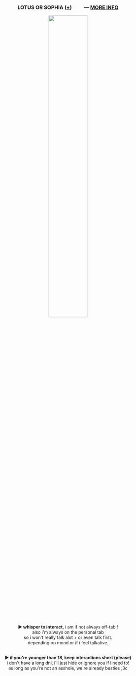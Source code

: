 <h3 p align="center"> LOTUS OR SOPHIA (<a href="https://pronouns.cc/@A1SVKA">+</a>) <img src="https://media.discordapp.net/attachments/1268372002784284744/1268702467386773676/76775707_oS92u1eldaYTcfr.png?ex=66b3517f&is=66b1ffff&hm=c95b5f3ff304e686475727f4489a36754b621f66e086f46410e981c3da310fd8&=&format=webp&quality=lossless" height="16px"><img src="https://media.discordapp.net/attachments/1268372002784284744/1268702484679889026/76776140_IRFIKam9ZcyLrGm.png?ex=66b35183&is=66b20003&hm=fa87cd427a6a267ac13787ef31ddbf0a212dfe03c5162df2ced63dc568df1a3a&=&format=webp&quality=lossless" height="16px"> ― <a href="https://rentry.co/-A1SVK4">MORE INFO</a></h3>
<p align="center">
<img src="https://media.discordapp.net/attachments/1268372002784284744/1270503561759035426/image.png?ex=66b3f025&is=66b29ea5&hm=c163097c2e96c12976899f0eaa075746ae35fe6bd9c177343ff0b55128445d7d&=&format=webp&quality=lossless" width="50%"> 
<br><br><b>► whisper to interact</b>,  i am if not always off-tab ! 
<br>also i'm always on the personal tab  
<br>so i won't really talk alot + or even talk first.
<br>depending on mood or if i feel talkative.  
<p align="center">   
<br><b><b>► if you're younger than 18, keep interactions short (please)</b>
<br></b>i don't have a long dni, i'll just hide or ignore you if i need to!</b>
<br></b>as long as you're not an asshole, we're already besties ;3c</b>

